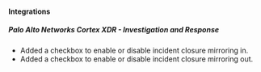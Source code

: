 
#### Integrations

##### Palo Alto Networks Cortex XDR - Investigation and Response

- Added a checkbox to enable or disable incident closure mirroring in.
- Added a checkbox to enable or disable incident closure mirroring out.
